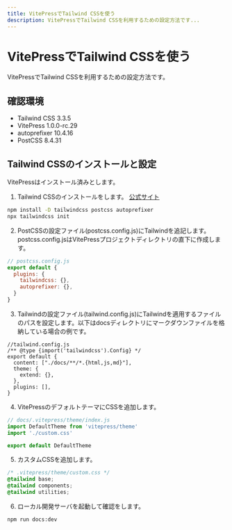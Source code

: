 ```yaml
---
title: VitePressでTailwind CSSを使う
description: VitePressでTailwind CSSを利用するための設定方法です...
---
```

# VitePressでTailwind CSSを使う
VitePressでTailwind CSSを利用するための設定方法です。
## 確認環境
- Tailwind CSS 3.3.5
- VitePress 1.0.0-rc.29
- autoprefixer 10.4.16
- PostCSS 8.4.31
## Tailwind CSSのインストールと設定
VitePressはインストール済みとします。

1. Tailwind CSSのインストールをします。
[公式サイト](https://tailwindcss.com/docs/installation/using-postcss)
```sh
npm install -D tailwindcss postcss autoprefixer
npx tailwindcss init
```

2. PostCSSの設定ファイル(postcss.config.js)にTailwindを追記します。postcss.config.jsはVitePressプロジェクトディレクトリの直下に作成します。
```js
// postcss.config.js
export default {
  plugins: {
    tailwindcss: {},
    autoprefixer: {},
  }
}
```

3. Tailwindの設定ファイル(tailwind.config.js)にTailwindを適用するファイルのパスを設定します。以下はdocsディレクトリにマークダウンファイルを格納している場合の例です。
```js{4}
//tailwind.config.js
/** @type {import('tailwindcss').Config} */
export default {
  content: ["./docs/**/*.{html,js,md}"],
  theme: {
    extend: {},
  },
  plugins: [],
}
```

4. VitePressのデフォルトテーマにCSSを追加します。
```js
// docs/.vitepress/theme/index.js
import DefaultTheme from 'vitepress/theme'
import './custom.css'

export default DefaultTheme
```
5. カスタムCSSを追加します。
```css
/* .vitepress/theme/custom.css */
@tailwind base;
@tailwind components;
@tailwind utilities;
```

6. ローカル開発サーバを起動して確認をします。
```sh
npm run docs:dev
```